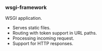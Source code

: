 ### wsgi-framework
WSGI application.
- Serves static files.
- Routing with token support in URL paths.
- Processing incoming request.
- Support for HTTP responses.
